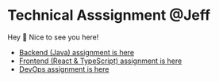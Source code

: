 # Technical Asssignment @Jeff

Hey 👋 Nice to see you here!

- [Backend (Java) assignment is here](./backend/)
- [Frontend (React & TypeScript) assignment is here](./frontend/)
- [DevOps assignment is here](./devops/)
